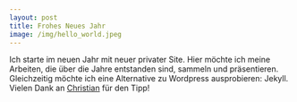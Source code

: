 ```yaml
---
layout: post
title: Frohes Neues Jahr
image: /img/hello_world.jpeg
---
```


Ich starte im neuen Jahr mit neuer privater Site. Hier möchte ich meine Arbeiten, die über die Jahre entstanden sind, sammeln und präsentieren. Gleichzeitig möchte ich eine Alternative zu Wordpress ausprobieren: Jekyll. Vielen Dank an [Christian](https://www.agiledojo.de) für den Tipp!
